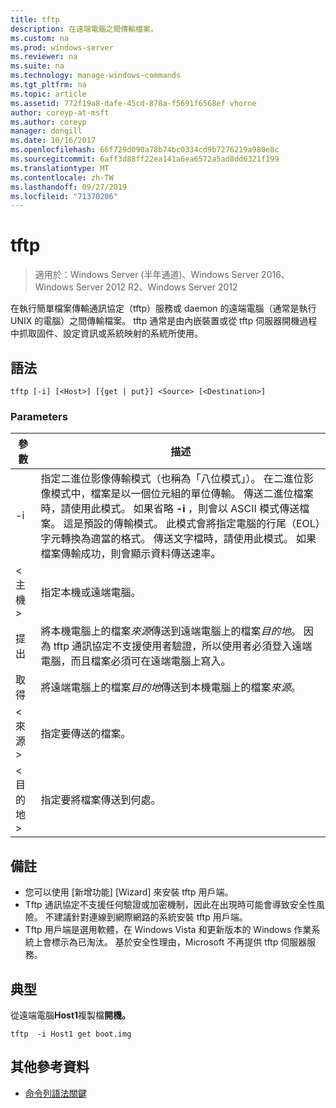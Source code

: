 ```yaml
---
title: tftp
description: 在遠端電腦之間傳輸檔案。
ms.custom: na
ms.prod: windows-server
ms.reviewer: na
ms.suite: na
ms.technology: manage-windows-commands
ms.tgt_pltfrm: na
ms.topic: article
ms.assetid: 772f19a8-dafe-45cd-878a-f5691f6568ef vhorne
author: coreyp-at-msft
ms.author: coreyp
manager: dongill
ms.date: 10/16/2017
ms.openlocfilehash: 66f729d090a78b74bc0334cd9b7276219a980e8c
ms.sourcegitcommit: 6aff3d88ff22ea141a6ea6572a5ad8dd6321f199
ms.translationtype: MT
ms.contentlocale: zh-TW
ms.lasthandoff: 09/27/2019
ms.locfileid: "71370206"
---
```

# <a name="tftp"></a>tftp

>適用於：Windows Server (半年通道)、Windows Server 2016、Windows Server 2012 R2、Windows Server 2012

在執行簡單檔案傳輸通訊協定（tftp）服務或 daemon 的遠端電腦（通常是執行 UNIX 的電腦）之間傳輸檔案。 tftp 通常是由內嵌裝置或從 tftp 伺服器開機過程中抓取固件、設定資訊或系統映射的系統所使用。   

## <a name="syntax"></a>語法  
```  
tftp [-i] [<Host>] [{get | put}] <Source> [<Destination>]  
```  

### <a name="parameters"></a>Parameters  
|參數|描述|  
|-------|--------|  
|-i|指定二進位影像傳輸模式（也稱為「八位模式」）。 在二進位影像模式中，檔案是以一個位元組的單位傳輸。 傳送二進位檔案時，請使用此模式。 如果省略 **-i** ，則會以 ASCII 模式傳送檔案。 這是預設的傳輸模式。 此模式會將指定電腦的行尾（EOL）字元轉換為適當的格式。 傳送文字檔時，請使用此模式。 如果檔案傳輸成功，則會顯示資料傳送速率。|  
|\<主機\>|指定本機或遠端電腦。|  
|提出|將本機電腦上的檔案*來源*傳送到遠端電腦上的檔案*目的地*。 因為 tftp 通訊協定不支援使用者驗證，所以使用者必須登入遠端電腦，而且檔案必須可在遠端電腦上寫入。|  
|取得|將遠端電腦上的檔案*目的地*傳送到本機電腦上的檔案*來源*。|  
|\<來源\>|指定要傳送的檔案。|  
|\<目的地\>|指定要將檔案傳送到何處。|  

## <a name="remarks"></a>備註  
-   您可以使用 [新增功能] [Wizard] 來安裝 tftp 用戶端。  
-   Tftp 通訊協定不支援任何驗證或加密機制，因此在出現時可能會導致安全性風險。 不建議針對連線到網際網路的系統安裝 tftp 用戶端。  
-   Tftp 用戶端是選用軟體，在 Windows Vista 和更新版本的 Windows 作業系統上會標示為已淘汰。 基於安全性理由，Microsoft 不再提供 tftp 伺服器服務。  

## <a name="BKMK_Examples"></a>典型  
從遠端電腦**Host1**複製檔**開機。**  
```  
tftp  -i Host1 get boot.img  
```  

## <a name="additional-references"></a>其他參考資料  
-   [命令列語法關鍵](command-line-syntax-key.md)  

